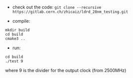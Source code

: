 - check out the code:
`git clone --recursive https://gitlab.cern.ch/zhicaiz/ldrd_28nm_testing.git`

- compile:

```
mkdir build
cd build
cmake3 ..
```

- run:
```
cd build
./test 9
```

where 9 is the divider for the output clock (from 2500MHz)
